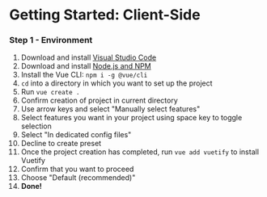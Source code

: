 # Getting Started: Client-Side
### Step 1 - Environment

1. Download and install [Visual Studio Code](https://code.visualstudio.com/download)
2. Download and install [Node.js and NPM](https://nodejs.org/en/download/)
3. Install the Vue CLI: `npm i -g @vue/cli`
4. `cd` into a directory in which you want to set up the project
5. Run `vue create .`
6. Confirm creation of project in current directory
7. Use arrow keys and select "Manually select features"
8. Select features you want in your project using space key to toggle selection
9. Select "In dedicated config files"
10. Decline to create preset
11. Once the project creation has completed, run `vue add vuetify` to install Vuetify
12. Confirm that you want to proceed
13. Choose "Default (recommended)"
14. **Done!**